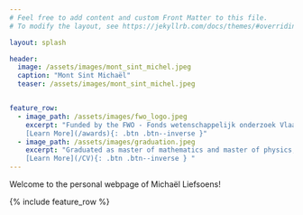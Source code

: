 ```yaml
---
# Feel free to add content and custom Front Matter to this file.
# To modify the layout, see https://jekyllrb.com/docs/themes/#overriding-theme-defaults

layout: splash

header:
  image: /assets/images/mont_sint_michel.jpeg
  caption: "Mont Sint Michaël"
  teaser: /assets/images/mont_sint_michel.jpeg


feature_row:
  - image_path: /assets/images/fwo_logo.jpeg
    excerpt: "Funded by the FWO - Fonds wetenschappelijk onderzoek Vlaanderen. <br />
    [Learn More](/awards){: .btn .btn--inverse }"
  - image_path: /assets/images/graduation.jpeg
    excerpt: "Graduated as master of mathematics and master of physics, June 2023 <br />
    [Learn More](/CV){: .btn .btn--inverse } "
---
```



Welcome to the personal webpage of Michaël Liefsoens!

{% include feature_row %}